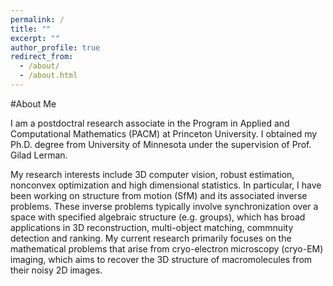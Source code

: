 ```yaml
---
permalink: /
title: ""
excerpt: ""
author_profile: true
redirect_from: 
  - /about/
  - /about.html
---
```


#About Me

I am a postdoctral research associate in the Program in Applied and Computational Mathematics (PACM) at Princeton University. I obtained my Ph.D. degree from University of Minnesota under the supervision of Prof. Gilad Lerman. 

My research interests include 3D computer vision, robust estimation, nonconvex optimization and high dimensional statistics. In particular, I have been working on structure from motion (SfM) and its associated inverse problems. These inverse problems typically involve synchronization over a space with specified algebraic structure (e.g. groups), which has broad applications in 3D reconstruction, multi-object matching, commnuity detection and ranking. My current research primarily focuses on the mathematical problems that arise from cryo-electron microscopy (cryo-EM) imaging, which aims to recover the 3D structure of macromolecules from their  noisy 2D images. 
